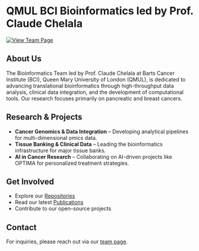 # QMUL BCI Bioinformatics led by Prof. Claude Chelala
[![View Team Page](https://img.shields.io/badge/View%20Team%20Page-%230A66C2?style=for-the-badge&logo=google-chrome&logoColor=white)](https://www.bci.qmul.ac.uk/staff/professor-claude-chelala/)

## About Us
The Bioinformatics Team led by Prof. Claude Chelala at Barts Cancer Institute (BCI), Queen Mary University of London (QMUL), is dedicated to advancing translational bioinformatics through high-throughput data analysis, clinical data integration, and the development of computational tools. Our research focuses primarily on pancreatic and breast cancers.

## Research & Projects
- **Cancer Genomics & Data Integration** – Developing analytical pipelines for multi-dimensional omics data.
- **Tissue Banking & Clinical Data** – Leading the bioinformatics infrastructure for major tissue banks.
- **AI in Cancer Research** – Collaborating on AI-driven projects like OPTIMA for personalized treatment strategies.

## Get Involved
- Explore our [Repositories](https://github.com/orgs/bci-btx-bioinfo/repositories)
- Read our latest [Publications](https://www.bci.qmul.ac.uk/staff/professor-claude-chelala/)
- Contribute to our open-source projects

## Contact
For inquiries, please reach out via our [team page](https://www.bci.qmul.ac.uk/staff/professor-claude-chelala/).
